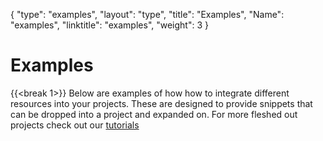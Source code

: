 {
    "type": "examples",
    "layout": "type",
    "title": "Examples",
    "Name": "examples",
    "linktitle": "examples",
    "weight": 3
}

# Examples
{{<break 1>}}
Below are examples of how how to integrate different resources into your projects. These are designed to provide snippets that can be dropped into a project and expanded on. For more fleshed out projects check out our [tutorials](/docs/tutorials)
